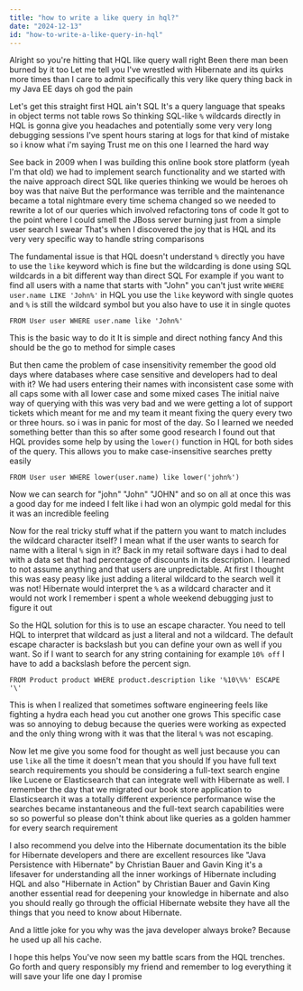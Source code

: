 ```yaml
---
title: "how to write a like query in hql?"
date: "2024-12-13"
id: "how-to-write-a-like-query-in-hql"
---
```


Alright so you're hitting that HQL like query wall right Been there man been burned by it too Let me tell you I've wrestled with Hibernate and its quirks more times than I care to admit specifically this very like query thing back in my Java EE days oh god the pain

Let's get this straight first HQL ain't SQL It's a query language that speaks in object terms not table rows So thinking SQL-like `%` wildcards directly in HQL is gonna give you headaches and potentially some very very long debugging sessions I've spent hours staring at logs for that kind of mistake so i know what i'm saying Trust me on this one I learned the hard way

See back in 2009 when I was building this online book store platform (yeah I'm that old) we had to implement search functionality and we started with the naive approach direct SQL like queries thinking we would be heroes oh boy was that naive But the performance was terrible and the maintenance became a total nightmare every time schema changed so we needed to rewrite a lot of our queries which involved refactoring tons of code It got to the point where I could smell the JBoss server burning just from a simple user search I swear That's when I discovered the joy that is HQL and its very very specific way to handle string comparisons

The fundamental issue is that HQL doesn't understand `%` directly you have to use the `like` keyword which is fine but the wildcarding is done using SQL wildcards in a bit different way than direct SQL For example if you want to find all users with a name that starts with "John" you can't just write `WHERE user.name LIKE 'John%'` in HQL you use the `like` keyword with single quotes and `%` is still the wildcard symbol but you also have to use it in single quotes

```hql
FROM User user WHERE user.name like 'John%'
```

This is the basic way to do it It is simple and direct nothing fancy And this should be the go to method for simple cases

But then came the problem of case insensitivity remember the good old days where databases where case sensitive and developers had to deal with it? We had users entering their names with inconsistent case some with all caps some with all lower case and some mixed cases The initial naive way of querying with this was very bad and we were getting a lot of support tickets which meant for me and my team it meant fixing the query every two or three hours. so i was in panic for most of the day. So I learned we needed something better than this so after some good research I found out that HQL provides some help by using the `lower()` function in HQL for both sides of the query. This allows you to make case-insensitive searches pretty easily

```hql
FROM User user WHERE lower(user.name) like lower('john%')
```
Now we can search for "john" "John" "JOHN" and so on all at once this was a good day for me indeed I felt like i had won an olympic gold medal for this it was an incredible feeling

Now for the real tricky stuff what if the pattern you want to match includes the wildcard character itself? I mean what if the user wants to search for name with a literal `%` sign in it? Back in my retail software days i had to deal with a data set that had percentage of discounts in its description. I learned to not assume anything and that users are unpredictable. At first I thought this was easy peasy like just adding a literal wildcard to the search well it was not! Hibernate would interpret the `%` as a wildcard character and it would not work I remember i spent a whole weekend debugging just to figure it out

So the HQL solution for this is to use an escape character. You need to tell HQL to interpret that wildcard as just a literal and not a wildcard. The default escape character is backslash but you can define your own as well if you want. So if I want to search for any string containing for example `10% off` I have to add a backslash before the percent sign.

```hql
FROM Product product WHERE product.description like '%10\%%' ESCAPE '\'
```
This is when I realized that sometimes software engineering feels like fighting a hydra each head you cut another one grows This specific case was so annoying to debug because the queries were working as expected and the only thing wrong with it was that the literal `%` was not escaping.

Now let me give you some food for thought as well just because you can use `like` all the time it doesn't mean that you should If you have full text search requirements you should be considering a full-text search engine like Lucene or Elasticsearch that can integrate well with Hibernate as well. I remember the day that we migrated our book store application to Elasticsearch it was a totally different experience performance wise the searches became instantaneous and the full-text search capabilities were so so powerful so please don't think about like queries as a golden hammer for every search requirement

I also recommend you delve into the Hibernate documentation its the bible for Hibernate developers and there are excellent resources like "Java Persistence with Hibernate" by Christian Bauer and Gavin King it's a lifesaver for understanding all the inner workings of Hibernate including HQL and also "Hibernate in Action" by Christian Bauer and Gavin King another essential read for deepening your knowledge in hibernate and also you should really go through the official Hibernate website they have all the things that you need to know about Hibernate.

And a little joke for you why was the java developer always broke? Because he used up all his cache.

I hope this helps You've now seen my battle scars from the HQL trenches. Go forth and query responsibly my friend and remember to log everything it will save your life one day I promise
